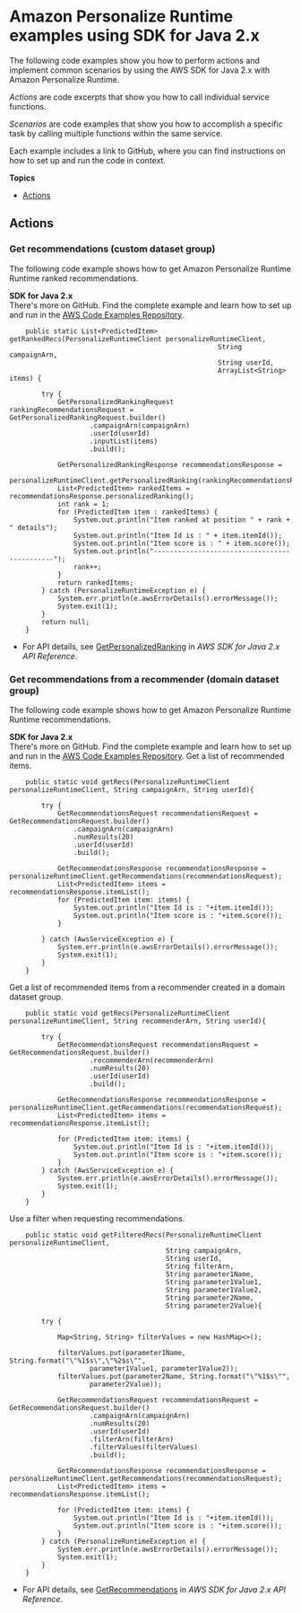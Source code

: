 # Amazon Personalize Runtime examples using SDK for Java 2\.x<a name="java_personalize-runtime_code_examples"></a>

The following code examples show you how to perform actions and implement common scenarios by using the AWS SDK for Java 2\.x with Amazon Personalize Runtime\.

*Actions* are code excerpts that show you how to call individual service functions\.

*Scenarios* are code examples that show you how to accomplish a specific task by calling multiple functions within the same service\.

Each example includes a link to GitHub, where you can find instructions on how to set up and run the code in context\.

**Topics**
+ [Actions](#actions)

## Actions<a name="actions"></a>

### Get recommendations \(custom dataset group\)<a name="personalize-runtime_getPersonalizedRanking_java_topic"></a>

The following code example shows how to get Amazon Personalize Runtime Runtime ranked recommendations\.

**SDK for Java 2\.x**  
 There's more on GitHub\. Find the complete example and learn how to set up and run in the [AWS Code Examples Repository](https://github.com/awsdocs/aws-doc-sdk-examples/tree/main/javav2/example_code/personalize#readme)\. 
  

```
    public static List<PredictedItem> getRankedRecs(PersonalizeRuntimeClient personalizeRuntimeClient,
                                                    String campaignArn,
                                                    String userId,
                                                    ArrayList<String> items) {

        try {
            GetPersonalizedRankingRequest rankingRecommendationsRequest = GetPersonalizedRankingRequest.builder()
                    .campaignArn(campaignArn)
                    .userId(userId)
                    .inputList(items)
                    .build();

            GetPersonalizedRankingResponse recommendationsResponse =
                    personalizeRuntimeClient.getPersonalizedRanking(rankingRecommendationsRequest);
            List<PredictedItem> rankedItems = recommendationsResponse.personalizedRanking();
            int rank = 1;
            for (PredictedItem item : rankedItems) {
                System.out.println("Item ranked at position " + rank + " details");
                System.out.println("Item Id is : " + item.itemId());
                System.out.println("Item score is : " + item.score());
                System.out.println("---------------------------------------------");
                rank++;
            }
            return rankedItems;
        } catch (PersonalizeRuntimeException e) {
            System.err.println(e.awsErrorDetails().errorMessage());
            System.exit(1);
        }
        return null;
    }
```
+  For API details, see [GetPersonalizedRanking](https://docs.aws.amazon.com/goto/SdkForJavaV2/personalize-runtime-2018-05-22/GetPersonalizedRanking) in *AWS SDK for Java 2\.x API Reference*\. 

### Get recommendations from a recommender \(domain dataset group\)<a name="personalize-runtime_getRecommendations_java_topic"></a>

The following code example shows how to get Amazon Personalize Runtime Runtime recommendations\.

**SDK for Java 2\.x**  
 There's more on GitHub\. Find the complete example and learn how to set up and run in the [AWS Code Examples Repository](https://github.com/awsdocs/aws-doc-sdk-examples/tree/main/javav2/example_code/personalize#readme)\. 
Get a list of recommended items\.  

```
    public static void getRecs(PersonalizeRuntimeClient personalizeRuntimeClient, String campaignArn, String userId){

        try {
            GetRecommendationsRequest recommendationsRequest = GetRecommendationsRequest.builder()
                .campaignArn(campaignArn)
                .numResults(20)
                .userId(userId)
                .build();

            GetRecommendationsResponse recommendationsResponse = personalizeRuntimeClient.getRecommendations(recommendationsRequest);
            List<PredictedItem> items = recommendationsResponse.itemList();
            for (PredictedItem item: items) {
                System.out.println("Item Id is : "+item.itemId());
                System.out.println("Item score is : "+item.score());
            }

        } catch (AwsServiceException e) {
            System.err.println(e.awsErrorDetails().errorMessage());
            System.exit(1);
        }
    }
```
Get a list of recommended items from a recommender created in a domain dataset group\.  

```
    public static void getRecs(PersonalizeRuntimeClient personalizeRuntimeClient, String recommenderArn, String userId){

        try {
            GetRecommendationsRequest recommendationsRequest = GetRecommendationsRequest.builder()
                    .recommenderArn(recommenderArn)
                    .numResults(20)
                    .userId(userId)
                    .build();

            GetRecommendationsResponse recommendationsResponse = personalizeRuntimeClient.getRecommendations(recommendationsRequest);
            List<PredictedItem> items = recommendationsResponse.itemList();

            for (PredictedItem item: items) {
                System.out.println("Item Id is : "+item.itemId());
                System.out.println("Item score is : "+item.score());
            }
        } catch (AwsServiceException e) {
            System.err.println(e.awsErrorDetails().errorMessage());
            System.exit(1);
        }
    }
```
Use a filter when requesting recommendations\.  

```
    public static void getFilteredRecs(PersonalizeRuntimeClient personalizeRuntimeClient,
                                       String campaignArn,
                                       String userId,
                                       String filterArn,
                                       String parameter1Name,
                                       String parameter1Value1,
                                       String parameter1Value2,
                                       String parameter2Name,
                                       String parameter2Value){

        try {

            Map<String, String> filterValues = new HashMap<>();

            filterValues.put(parameter1Name, String.format("\"%1$s\",\"%2$s\"",
                    parameter1Value1, parameter1Value2));
            filterValues.put(parameter2Name, String.format("\"%1$s\"",
                    parameter2Value));

            GetRecommendationsRequest recommendationsRequest = GetRecommendationsRequest.builder()
                    .campaignArn(campaignArn)
                    .numResults(20)
                    .userId(userId)
                    .filterArn(filterArn)
                    .filterValues(filterValues)
                    .build();

            GetRecommendationsResponse recommendationsResponse = personalizeRuntimeClient.getRecommendations(recommendationsRequest);
            List<PredictedItem> items = recommendationsResponse.itemList();

            for (PredictedItem item: items) {
                System.out.println("Item Id is : "+item.itemId());
                System.out.println("Item score is : "+item.score());
            }
        } catch (PersonalizeRuntimeException e) {
            System.err.println(e.awsErrorDetails().errorMessage());
            System.exit(1);
        }
    }
```
+  For API details, see [GetRecommendations](https://docs.aws.amazon.com/goto/SdkForJavaV2/personalize-runtime-2018-05-22/GetRecommendations) in *AWS SDK for Java 2\.x API Reference*\. 